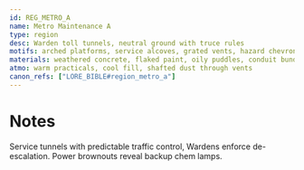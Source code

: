 ```yaml
---
id: REG_METRO_A
name: Metro Maintenance A
type: region
desc: Warden toll tunnels, neutral ground with truce rules
motifs: arched platforms, service alcoves, grated vents, hazard chevrons
materials: weathered concrete, flaked paint, oily puddles, conduit bundles
atmo: warm practicals, cool fill, shafted dust through vents
canon_refs: ["LORE_BIBLE#region_metro_a"]
---
```



# Notes

Service tunnels with predictable traffic control, Wardens enforce de-escalation. Power brownouts reveal backup chem lamps.
